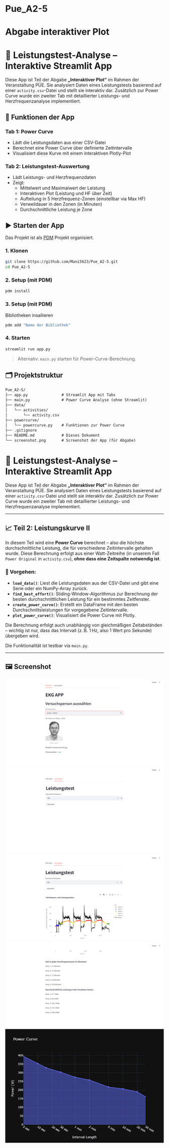 # Pue_A2-5
# Abgabe interaktiver Plot
# 🚴 Leistungstest-Analyse – Interaktive Streamlit App

Diese App ist Teil der Abgabe **„Interaktiver Plot“** im Rahmen der Veranstaltung PÜE. Sie analysiert Daten eines Leistungstests basierend auf einer `activity.csv`-Datei und stellt sie interaktiv dar. Zusätzlich zur Power Curve wurde ein zweiter Tab mit detaillierter Leistungs- und Herzfrequenzanalyse implementiert.

## 🔧 Funktionen der App

### Tab 1: Power Curve
- Lädt die Leistungsdaten aus einer CSV-Datei
- Berechnet eine Power Curve über definierte Zeitintervalle
- Visualisiert diese Kurve mit einem interaktiven Plotly-Plot

### Tab 2: Leistungstest-Auswertung
- Lädt Leistungs- und Herzfrequenzdaten
- Zeigt:
  - Mittelwert und Maximalwert der Leistung
  - Interaktiven Plot (Leistung und HF über Zeit)
  - Aufteilung in 5 Herzfrequenz-Zonen (einstellbar via Max HF)
  - Verweildauer in den Zonen (in Minuten)
  - Durchschnittliche Leistung je Zone

## ▶️ Starten der App

Das Projekt ist als [PDM](https://pdm.fming.dev/latest/) Projekt organisiert.

### 1. Klonen

```bash
git clone https://github.com/Mani5623/Pue_A2-5.git
cd Pue_A2-5
```

### 2. Setup (mit PDM)

```bash
pdm install
```

### 3. Setup (mit PDM)
Bibliotheken insallieren
```bash
pdm add "Name der Bibliothek"
```

### 4. Starten

```bash
streamlit run app.py
```

> Alternativ: `main.py` starten für Power-Curve-Berechnung.

## 🗂️ Projektstruktur

```text
Pue_A2-5/
├── app.py               # Streamlit App mit Tabs
├── main.py              # Power Curve Analyse (ohne Streamlit)
├── data/
│   └── activities/
│       └── activity.csv
├── powercurve/
│   └── powercurve.py    # Funktionen zur Power Curve
├── .gitignore
├── README.md            # Dieses Dokument
└── screenshot.png       # Screenshot der App (für Abgabe)
```
# 🚴 Leistungstest-Analyse – Interaktive Streamlit App

Diese App ist Teil der Abgabe **„Interaktiver Plot“** im Rahmen der Veranstaltung PÜE. Sie analysiert Daten eines Leistungstests basierend auf einer `activity.csv`-Datei und stellt sie interaktiv dar. Zusätzlich zur Power Curve wurde ein zweiter Tab mit detaillierter Leistungs- und Herzfrequenzanalyse implementiert.

---

## 📈 Teil 2: Leistungskurve II

In diesem Teil wird eine **Power Curve** berechnet – also die höchste durchschnittliche Leistung, die für verschiedene Zeitintervalle gehalten wurde. Diese Berechnung erfolgt aus einer Watt-Zeitreihe (in unserem Fall `Power Original` in `activity.csv`), **ohne dass eine Zeitspalte notwendig ist**.

### 🧠 Vorgehen:
- **`load_data()`**: Liest die Leistungsdaten aus der CSV-Datei und gibt eine Serie oder ein NumPy-Array zurück.
- **`find_best_effort()`**: Sliding-Window-Algorithmus zur Berechnung der besten durchschnittlichen Leistung für ein bestimmtes Zeitfenster.
- **`create_power_curve()`**: Erstellt ein DataFrame mit den besten Durchschnittsleistungen für vorgegebene Zeitintervalle.
- **`plot_power_curve()`**: Visualisiert die Power Curve mit Plotly.

Die Berechnung erfolgt auch unabhängig von gleichmäßigen Zeitabständen – wichtig ist nur, dass das Intervall (z. B. 1 Hz, also 1 Wert pro Sekunde) übergeben wird.

Die Funktionalität ist testbar via `main.py`.

---

## 🖼️ Screenshot

<img src="screenshot_1.png">
<img src="screenshot_2.png">
<img src="screenshot_3.png">
<img src="screenshot_4.png">
<img src="PowerCurve.png">

